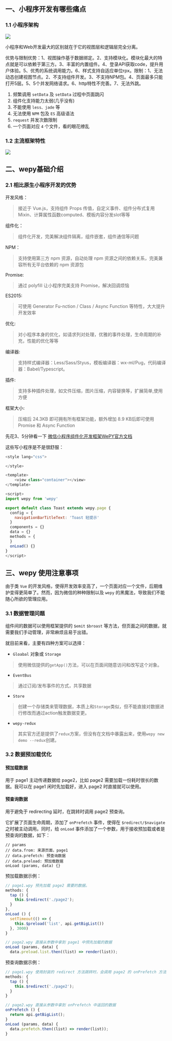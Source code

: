 ## 一、小程序开发有哪些痛点

### 1.1 小程序架构

![](https://ws1.sinaimg.cn/large/006d7zD3gy1ftofaxob2yj30y00qgq9s.jpg)

小程序和Web开发最大的区别就在于它的视图层和逻辑层完全分离。

优势与限制优势：1、视图操作基于数据绑定。2、支持模块化。模块化最大的特点就是可以依赖于第三方。3、丰富的内置组件。4、登录API获取code，提升用户体验。5、优秀的系统调用能力。6、样式支持自适应单位rpx。限制：1、无法动态创建视图节点。2、不支持组件开发。3、不支持NPM包。4、页面最多只能打开5层。5、5个并发网络请求。6、http特性不完善。7、无法外跳。

1) 频繁调用 `setData` 及 `setData` 过程中页面跳闪
2) 组件化支持能力太弱(几乎没有)
3) 不能使用 `less、jade` 等
4) 无法使用 `NPM` 包及 `ES` 高级语法
5) `request` 并发次数限制
6) 一个页面对应 `4` 个文件，看的眼花缭乱

### 1.2 主流框架特性

![](https://ws1.sinaimg.cn/large/006d7zD3gy1ftofcuyctfj310u0n4jzi.jpg)

## 二、wepy基础介绍

### 2.1 相比原生小程序开发的优势

开发风格：

> 接近于 Vue.js，支持组件 Props 传值，自定义事件、组件分布式复用Mixin、计算属性函数computed、模板内容分发slot等等

组件化：

> 组件化开发，完美解决组件隔离，组件嵌套，组件通信等问题

NPM：

> 支持使用第三方 npm 资源，自动处理 npm 资源之间的依赖关系，完美兼容所有无平台依赖的 npm 资源包

Promise:

> 通过 polyfill 让小程序完美支持 Promise，解决回调烦恼

ES2015:

> 可使用 Generator Fu-nction / Class / Async Function 等特性，大大提升开发效率

优化:

> 对小程序本身的优化，如请求列对处理，优雅的事件处理，生命周期的补充，性能的优化等等

编译器:

> 支持样式编译器：Less/Sass/Styus，模板编译器：wx-ml/Pug，代码编译器：Babel/Typescript。

插件:

> 支持多种插件处理，如文件压缩，图片压缩，内容替换等，扩展简单,使用方便

框架大小:

> 压缩后 24.3KB 即可拥有所有框架功能，额外增加 8.9 KB后即可使用 Promise 和 Async Function

先花3、5分钟看一下 [微信小程序组件化开发框架WePY官方文档](https://tencent.github.io/wepy/document.html#/?id=%E5%BE%AE%E4%BF%A1%E5%B0%8F%E7%A8%8B%E5%BA%8F%E7%BB%84%E4%BB%B6%E5%8C%96%E5%BC%80%E5%8F%91%E6%A1%86%E6%9E%B6wepy%E5%AE%98%E6%96%B9%E6%96%87%E6%A1%A3)

这些写小程序是不是很舒服：

```js
<style lang="css">

</style>

<template>
    <view class="container"></view>
</template>

<script>
import wepy from 'wepy'

export default class Toast extends wepy.page {
  config = {
    navigationBarTitleText: 'Toast 轻提示'
  }
  components = {}
  data = {}
  methods = {
  }
  onLoad() {}
}
</script>
```

## 三、wepy 使用注意事项

由于类 `Vue` 的开发风格，使得开发效率变高了，一个页面对应一个文件，后期维护变得更简单了。然而，因为微信的种种限制以及 `wepy` 的黑魔法，导致我们不能随心所欲的管理应用。

### 3.1 数据管理问题

组件间的数据可以使用框架提供的 `$emit` `$broast` 等方法，但页面之间的数据，就需要我们手动管理，非常麻烦且易于出错。

就目前来看，主要有四种方案可以选择：

- `Gloabal` 对象或 `Storage`

>  使用微信提供的`getApp()`方法，可以在页面间随意访问和改写这个对象。

- `EventBus`

> 通过订阅/发布事件的方式，共享数据

- `Store`

> 创建一个存储类来管理数据，本质上和`Storage`类似，但不能直接对数据进行修改而通过action触发数据变更。

- `wepy-redux`

> 其实官方还是提供了`redux`方案，但没有在文档中暴露出来，使用`wepy new demo --redux`创建。

### 3.2 数据预加载优化

#### 预加载数据

用于 page1 主动传递数据给 page2，比如 page2 需要加载一份耗时很长的数据。我可以在 page1 闲时先加载好，进入 page2 时直接就可以使用。

#### 预查询数据

用于避免于 redirecting 延时，在跳转时调用 page2 预查询。

它扩展了页面生命周期，添加了 `onPrefetch` 事件，使得在 `$redirect/$navigate` 之时被主动调用。同时，给 `onLoad` 事件添加了一个参数，用于接收预加载或者是预查询的数据，如下：

```
// params
// data.from: 来源页面，page1
// data.prefetch: 预查询数据
// data.preload: 预加载数据
onLoad (params, data) {}
```

预加载数据示例：

```js
// page1.wpy 预先加载 page2 需要的数据。
methods: {
  tap () {
    this.$redirect('./page2');
  }
},
onLoad () {
  setTimeout(() => {
    this.$preload('list', api.getBigList())
  }, 3000)
}

// page2.wpy 直接从参数中拿到 page1 中预先加载的数据
onLoad (params, data) {
  data.preload.list.then((list) => render(list));

```

预查询数据示例：

```js
// page1.wpy 使用封装的 redirect 方法跳转时，会调用 page2 的 onPrefetch 方法
methods: {
  tap () {
    this.$redirect('./page2');
  }
}

// page2.wpy 直接从参数中拿到 onPrefetch 中返回的数据
onPrefetch () {
  return api.getBigList();
}
onLoad (params, data) {
  data.prefetch.then((list) => render(list));
}
```